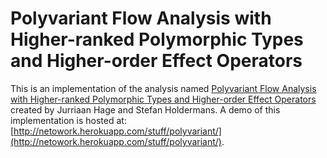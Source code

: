 # Polyvariant Flow Analysis with Higher-ranked Polymorphic Types and Higher-order Effect Operators

This is an implementation of the analysis named [Polyvariant Flow Analysis with Higher-ranked Polymorphic Types and Higher-order Effect Operators](http://dl.acm.org/citation.cfm?id=1863554) created by Jurriaan Hage and Stefan Holdermans. A demo of this implementation is hosted at: [http://netowork.herokuapp.com/stuff/polyvariant/](http://netowork.herokuapp.com/stuff/polyvariant/).

